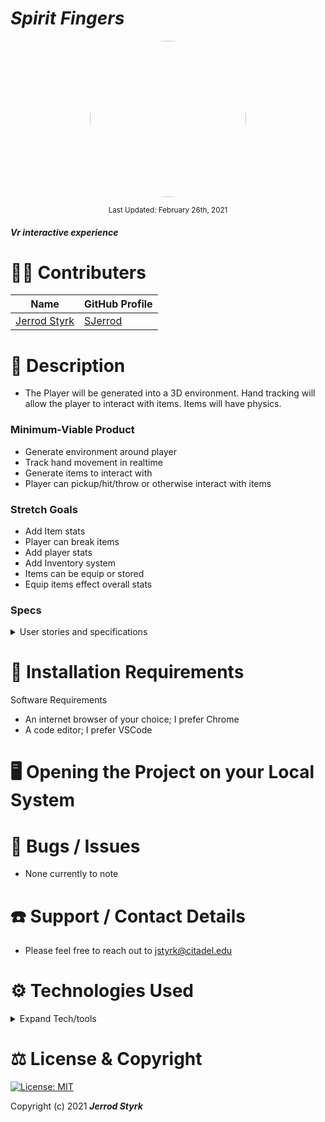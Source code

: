 # _Spirit Fingers_

<p align="center">
    <a href="https://github.com/SJerrod">
        <img style="border-radius: 100%; height: 250px; width: auto" src="https://avatars1.githubusercontent.com/u/65928050?s=460&u=eae77ab164dde31ddbe95627ad67c5d7072ca033&v=4">
    </a>
</p>

<p align="center">
  <small>Last Updated: February 26th, 2021</small>
</p>

#### _Vr interactive experience_

# 🧑‍💻 Contributers

| Name | GitHub Profile |
|------|----------------|
|[Jerrod Styrk](https://www.linkedin.com/in/styrk-jerrodm/)|[SJerrod](https://github.com/SJerrod)|

# 📖 Description
* The Player will be generated into a 3D environment. Hand tracking will allow the player to interact with items. Items will have physics.

### Minimum-Viable Product
* Generate environment around player
* Track hand movement in realtime
* Generate items to interact with
* Player can pickup/hit/throw or otherwise interact with items

### Stretch Goals
* Add Item stats
* Player can break items
* Add player stats
* Add Inventory system
* Items can be equip or stored
* Equip items effect overall stats

### Specs

<details>
  <summary>User stories and specifications</summary>
  <table>
    <tr>
      <th> Story 01 </th><th></th>
    </tr>
    <tr>
      <td> User Story </td>
      <td>As a senior theatre-major college student, I want to be able to search for casting events by time slots, so that I am able to plan around my school and work schedules.</td>
    </tr>
    <tr>
      <td> Behavior 01-A </td>
      <td>User is able to filter through casting call API data by time of day.</td>
    </tr>
    <tr>
      <td> Input </td>
      <td>"Evening"</td>
    </tr>
    <tr>
      <td> Output </td>
      <td>API data with event times at 6PM to 10PM</td>
    </tr>
    <tr>
      <td> Notes </td>
      <td>API data will be called prior to filter options, and will not require a second API call.</td>
    </tr>
    <tr>
      <td> Completion </td>
      <td>False</td>
    </tr>
  </table>
</details>

# 💾 Installation Requirements

Software Requirements
* An internet browser of your choice; I prefer Chrome
* A code editor; I prefer VSCode

# 🖥️ Opening the Project on your Local System

# 🦠 Bugs / Issues

* None currently to note

# ☎️ Support / Contact Details

* Please feel free to reach out to <jstyrk@citadel.edu>

# ⚙️ Technologies Used

<details>
  <summary>Expand Tech/tools</summary>

  * [VSCode](https://code.visualstudio.com/)
  * [Git](https://git-scm.com/)
  * [node.js](https://nodejs.org/en/)
  * [Webpack](https://webpack.js.org/)
  * [UnityHub](https://unity3d.com/get-unity/download?_aid=1011l9Vin)

</details>

# ⚖️ License & Copyright

[![License: MIT](https://img.shields.io/badge/License-MIT-yellow.svg)](https://opensource.org/licenses/MIT)

Copyright (c) 2021 **_Jerrod Styrk_**